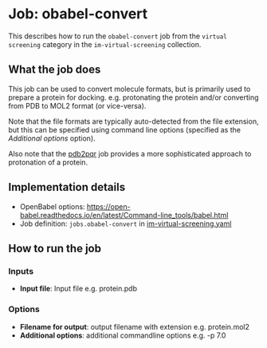 # Job: obabel-convert

This describes how to run the `obabel-convert` job from the `virtual screening` category in the `im-virtual-screening` collection.

## What the job does

This job can be used to convert molecule formats, but is primarily used to prepare a protein for docking.
e.g. protonating the protein and/or converting from PDB to MOL2 format (or vice-versa).

Note that the file formats are typically auto-detected from the file extension, but this can be specified using command 
line options (specified as the *Additional options* option).

Also note that the [pdb2pqr](https://discourse.squonk.it/t/job-pdb2pqr/76) job provides a  more sophisticated approach to protonation of a protein.

## Implementation details

* OpenBabel options: https://open-babel.readthedocs.io/en/latest/Command-line_tools/babel.html
* Job definition: `jobs.obabel-convert` in [im-virtual-screening.yaml](/data-manager/im-virtual-screening.yaml])

## How to run the job

### Inputs

* **Input  file**: Input file e.g. protein.pdb

### Options
* **Filename for output**: output filename with extension e.g. protein.mol2
* **Additional options**: additional commandline options e.g. -p 7.0